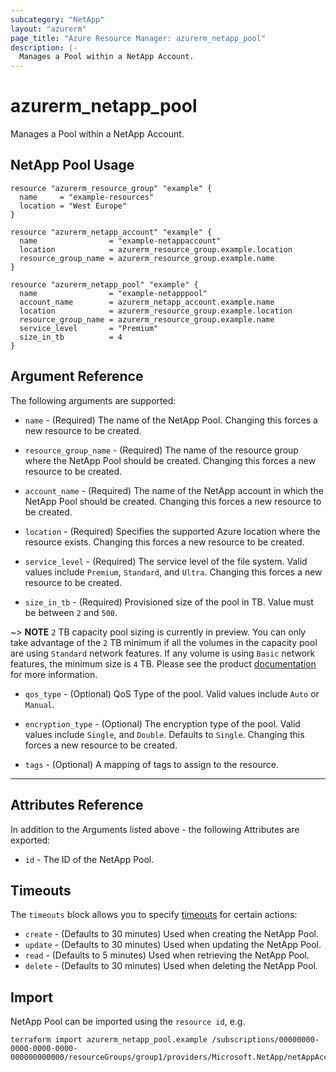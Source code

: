 ```yaml
---
subcategory: "NetApp"
layout: "azurerm"
page_title: "Azure Resource Manager: azurerm_netapp_pool"
description: |-
  Manages a Pool within a NetApp Account.
---
```


# azurerm_netapp_pool

Manages a Pool within a NetApp Account.

## NetApp Pool Usage

```hcl
resource "azurerm_resource_group" "example" {
  name     = "example-resources"
  location = "West Europe"
}

resource "azurerm_netapp_account" "example" {
  name                = "example-netappaccount"
  location            = azurerm_resource_group.example.location
  resource_group_name = azurerm_resource_group.example.name
}

resource "azurerm_netapp_pool" "example" {
  name                = "example-netapppool"
  account_name        = azurerm_netapp_account.example.name
  location            = azurerm_resource_group.example.location
  resource_group_name = azurerm_resource_group.example.name
  service_level       = "Premium"
  size_in_tb          = 4
}
```

## Argument Reference

The following arguments are supported:

* `name` - (Required) The name of the NetApp Pool. Changing this forces a new resource to be created.

* `resource_group_name` - (Required) The name of the resource group where the NetApp Pool should be created. Changing this forces a new resource to be created.

* `account_name` - (Required) The name of the NetApp account in which the NetApp Pool should be created. Changing this forces a new resource to be created.

* `location` - (Required) Specifies the supported Azure location where the resource exists. Changing this forces a new resource to be created.

* `service_level` - (Required) The service level of the file system. Valid values include `Premium`, `Standard`, and `Ultra`. Changing this forces a new resource to be created.

* `size_in_tb` - (Required) Provisioned size of the pool in TB. Value must be between `2` and `500`.

~> **NOTE** `2` TB capacity pool sizing is currently in preview. You can only take advantage of the `2` TB minimum if all the volumes in the capacity pool are using `Standard` network features. If any volume is using `Basic` network features, the minimum size is `4` TB. Please see the product [documentation](https://learn.microsoft.com/azure/azure-netapp-files/azure-netapp-files-set-up-capacity-pool) for more information.

* `qos_type` - (Optional) QoS Type of the pool. Valid values include `Auto` or `Manual`.

* `encryption_type` - (Optional) The encryption type of the pool. Valid values include `Single`, and `Double`. Defaults to `Single`. Changing this forces a new resource to be created.

* `tags` - (Optional) A mapping of tags to assign to the resource.

---

## Attributes Reference

In addition to the Arguments listed above - the following Attributes are exported:

* `id` - The ID of the NetApp Pool.

## Timeouts

The `timeouts` block allows you to specify [timeouts](https://www.terraform.io/language/resources/syntax#operation-timeouts) for certain actions:

* `create` - (Defaults to 30 minutes) Used when creating the NetApp Pool.
* `update` - (Defaults to 30 minutes) Used when updating the NetApp Pool.
* `read` - (Defaults to 5 minutes) Used when retrieving the NetApp Pool.
* `delete` - (Defaults to 30 minutes) Used when deleting the NetApp Pool.

## Import

NetApp Pool can be imported using the `resource id`, e.g.

```shell
terraform import azurerm_netapp_pool.example /subscriptions/00000000-0000-0000-0000-000000000000/resourceGroups/group1/providers/Microsoft.NetApp/netAppAccounts/account1/capacityPools/pool1
```
